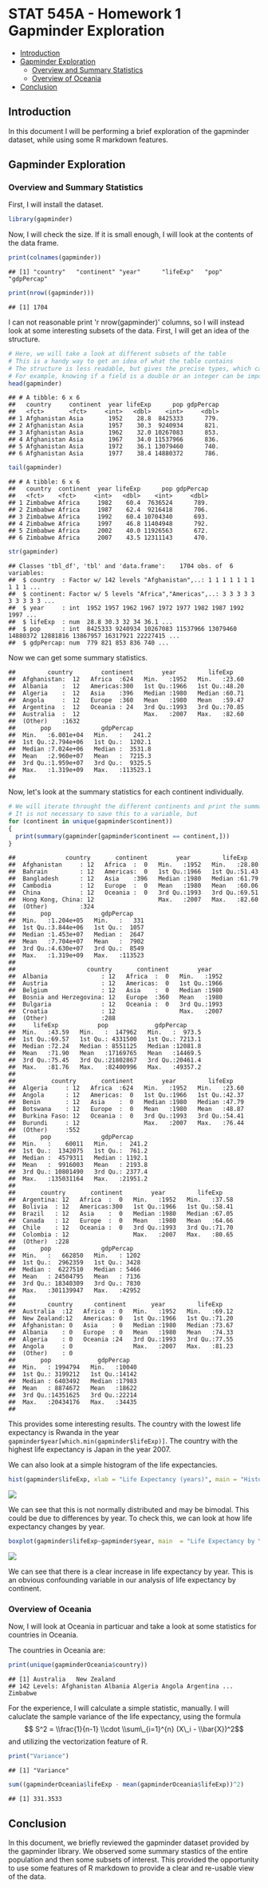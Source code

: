 STAT 545A - Homework 1 Gapminder Exploration
================

-   [Introduction](#introduction)
-   [Gapminder Exploration](#gapminder-exploration)
    -   [Overview and Summary Statistics](#overview-and-summary-statistics)
    -   [Overview of Oceania](#overview-of-oceania)
-   [Conclusion](#conclusion)

Introduction
------------

In this document I will be performing a brief exploration of the gapminder dataset, while using some R markdown features.

Gapminder Exploration
---------------------

### Overview and Summary Statistics

First, I will install the dataset.

``` r
library(gapminder)
```

Now, I will check the size. If it is small enough, I will look at the contents of the data frame.

``` r
print(colnames(gapminder))
```

    ## [1] "country"   "continent" "year"      "lifeExp"   "pop"       "gdpPercap"

``` r
print(nrow((gapminder)))
```

    ## [1] 1704

I can not reasonable print 'r nrow(gapminder)' columns, so I will instead look at some interesting subsets of the data. First, I will get an idea of the structure.

``` r
# Here, we will take a look at different subsets of the table
# This is a handy way to get an idea of what the table contains
# The structure is less readable, but gives the precise types, which can be important.
# For example, knowing if a field is a double or an integer can be important.
head(gapminder)
```

    ## # A tibble: 6 x 6
    ##   country     continent  year lifeExp      pop gdpPercap
    ##   <fct>       <fct>     <int>   <dbl>    <int>     <dbl>
    ## 1 Afghanistan Asia       1952    28.8  8425333      779.
    ## 2 Afghanistan Asia       1957    30.3  9240934      821.
    ## 3 Afghanistan Asia       1962    32.0 10267083      853.
    ## 4 Afghanistan Asia       1967    34.0 11537966      836.
    ## 5 Afghanistan Asia       1972    36.1 13079460      740.
    ## 6 Afghanistan Asia       1977    38.4 14880372      786.

``` r
tail(gapminder)
```

    ## # A tibble: 6 x 6
    ##   country  continent  year lifeExp      pop gdpPercap
    ##   <fct>    <fct>     <int>   <dbl>    <int>     <dbl>
    ## 1 Zimbabwe Africa     1982    60.4  7636524      789.
    ## 2 Zimbabwe Africa     1987    62.4  9216418      706.
    ## 3 Zimbabwe Africa     1992    60.4 10704340      693.
    ## 4 Zimbabwe Africa     1997    46.8 11404948      792.
    ## 5 Zimbabwe Africa     2002    40.0 11926563      672.
    ## 6 Zimbabwe Africa     2007    43.5 12311143      470.

``` r
str(gapminder)
```

    ## Classes 'tbl_df', 'tbl' and 'data.frame':    1704 obs. of  6 variables:
    ##  $ country  : Factor w/ 142 levels "Afghanistan",..: 1 1 1 1 1 1 1 1 1 1 ...
    ##  $ continent: Factor w/ 5 levels "Africa","Americas",..: 3 3 3 3 3 3 3 3 3 3 ...
    ##  $ year     : int  1952 1957 1962 1967 1972 1977 1982 1987 1992 1997 ...
    ##  $ lifeExp  : num  28.8 30.3 32 34 36.1 ...
    ##  $ pop      : int  8425333 9240934 10267083 11537966 13079460 14880372 12881816 13867957 16317921 22227415 ...
    ##  $ gdpPercap: num  779 821 853 836 740 ...

Now we can get some summary statistics.

    ##         country        continent        year         lifeExp     
    ##  Afghanistan:  12   Africa  :624   Min.   :1952   Min.   :23.60  
    ##  Albania    :  12   Americas:300   1st Qu.:1966   1st Qu.:48.20  
    ##  Algeria    :  12   Asia    :396   Median :1980   Median :60.71  
    ##  Angola     :  12   Europe  :360   Mean   :1980   Mean   :59.47  
    ##  Argentina  :  12   Oceania : 24   3rd Qu.:1993   3rd Qu.:70.85  
    ##  Australia  :  12                  Max.   :2007   Max.   :82.60  
    ##  (Other)    :1632                                                
    ##       pop              gdpPercap       
    ##  Min.   :6.001e+04   Min.   :   241.2  
    ##  1st Qu.:2.794e+06   1st Qu.:  1202.1  
    ##  Median :7.024e+06   Median :  3531.8  
    ##  Mean   :2.960e+07   Mean   :  7215.3  
    ##  3rd Qu.:1.959e+07   3rd Qu.:  9325.5  
    ##  Max.   :1.319e+09   Max.   :113523.1  
    ## 

Now, let's look at the summary statistics for each continent individually.

``` r
# We will iterate throught the different continents and print the summary
# It is not necessary to save this to a variable, but 
for (continent in unique(gapminder$continent))
{
  print(summary(gapminder[gapminder$continent == continent,]))
}
```

    ##              country       continent        year         lifeExp     
    ##  Afghanistan     : 12   Africa  :  0   Min.   :1952   Min.   :28.80  
    ##  Bahrain         : 12   Americas:  0   1st Qu.:1966   1st Qu.:51.43  
    ##  Bangladesh      : 12   Asia    :396   Median :1980   Median :61.79  
    ##  Cambodia        : 12   Europe  :  0   Mean   :1980   Mean   :60.06  
    ##  China           : 12   Oceania :  0   3rd Qu.:1993   3rd Qu.:69.51  
    ##  Hong Kong, China: 12                  Max.   :2007   Max.   :82.60  
    ##  (Other)         :324                                                
    ##       pop              gdpPercap     
    ##  Min.   :1.204e+05   Min.   :   331  
    ##  1st Qu.:3.844e+06   1st Qu.:  1057  
    ##  Median :1.453e+07   Median :  2647  
    ##  Mean   :7.704e+07   Mean   :  7902  
    ##  3rd Qu.:4.630e+07   3rd Qu.:  8549  
    ##  Max.   :1.319e+09   Max.   :113523  
    ##                                      
    ##                    country       continent        year     
    ##  Albania               : 12   Africa  :  0   Min.   :1952  
    ##  Austria               : 12   Americas:  0   1st Qu.:1966  
    ##  Belgium               : 12   Asia    :  0   Median :1980  
    ##  Bosnia and Herzegovina: 12   Europe  :360   Mean   :1980  
    ##  Bulgaria              : 12   Oceania :  0   3rd Qu.:1993  
    ##  Croatia               : 12                  Max.   :2007  
    ##  (Other)               :288                                
    ##     lifeExp           pop             gdpPercap      
    ##  Min.   :43.59   Min.   :  147962   Min.   :  973.5  
    ##  1st Qu.:69.57   1st Qu.: 4331500   1st Qu.: 7213.1  
    ##  Median :72.24   Median : 8551125   Median :12081.8  
    ##  Mean   :71.90   Mean   :17169765   Mean   :14469.5  
    ##  3rd Qu.:75.45   3rd Qu.:21802867   3rd Qu.:20461.4  
    ##  Max.   :81.76   Max.   :82400996   Max.   :49357.2  
    ##                                                      
    ##          country       continent        year         lifeExp     
    ##  Algeria     : 12   Africa  :624   Min.   :1952   Min.   :23.60  
    ##  Angola      : 12   Americas:  0   1st Qu.:1966   1st Qu.:42.37  
    ##  Benin       : 12   Asia    :  0   Median :1980   Median :47.79  
    ##  Botswana    : 12   Europe  :  0   Mean   :1980   Mean   :48.87  
    ##  Burkina Faso: 12   Oceania :  0   3rd Qu.:1993   3rd Qu.:54.41  
    ##  Burundi     : 12                  Max.   :2007   Max.   :76.44  
    ##  (Other)     :552                                                
    ##       pop              gdpPercap      
    ##  Min.   :    60011   Min.   :  241.2  
    ##  1st Qu.:  1342075   1st Qu.:  761.2  
    ##  Median :  4579311   Median : 1192.1  
    ##  Mean   :  9916003   Mean   : 2193.8  
    ##  3rd Qu.: 10801490   3rd Qu.: 2377.4  
    ##  Max.   :135031164   Max.   :21951.2  
    ##                                       
    ##       country       continent        year         lifeExp     
    ##  Argentina: 12   Africa  :  0   Min.   :1952   Min.   :37.58  
    ##  Bolivia  : 12   Americas:300   1st Qu.:1966   1st Qu.:58.41  
    ##  Brazil   : 12   Asia    :  0   Median :1980   Median :67.05  
    ##  Canada   : 12   Europe  :  0   Mean   :1980   Mean   :64.66  
    ##  Chile    : 12   Oceania :  0   3rd Qu.:1993   3rd Qu.:71.70  
    ##  Colombia : 12                  Max.   :2007   Max.   :80.65  
    ##  (Other)  :228                                                
    ##       pop              gdpPercap    
    ##  Min.   :   662850   Min.   : 1202  
    ##  1st Qu.:  2962359   1st Qu.: 3428  
    ##  Median :  6227510   Median : 5466  
    ##  Mean   : 24504795   Mean   : 7136  
    ##  3rd Qu.: 18340309   3rd Qu.: 7830  
    ##  Max.   :301139947   Max.   :42952  
    ##                                     
    ##         country      continent       year         lifeExp     
    ##  Australia  :12   Africa  : 0   Min.   :1952   Min.   :69.12  
    ##  New Zealand:12   Americas: 0   1st Qu.:1966   1st Qu.:71.20  
    ##  Afghanistan: 0   Asia    : 0   Median :1980   Median :73.67  
    ##  Albania    : 0   Europe  : 0   Mean   :1980   Mean   :74.33  
    ##  Algeria    : 0   Oceania :24   3rd Qu.:1993   3rd Qu.:77.55  
    ##  Angola     : 0                 Max.   :2007   Max.   :81.23  
    ##  (Other)    : 0                                               
    ##       pop             gdpPercap    
    ##  Min.   : 1994794   Min.   :10040  
    ##  1st Qu.: 3199212   1st Qu.:14142  
    ##  Median : 6403492   Median :17983  
    ##  Mean   : 8874672   Mean   :18622  
    ##  3rd Qu.:14351625   3rd Qu.:22214  
    ##  Max.   :20434176   Max.   :34435  
    ## 

This provides some interesting results. The country with the lowest life expectancy is Rwanda in the year `gapminder$year[which.min(gapminder$lifeExp)]`. The country with the highest life expectancy is Japan in the year 2007.

We can also look at a simple histogram of the life expectancies.

``` r
hist(gapminder$lifeExp, xlab = "Life Expectancy (years)", main = "Histogram of Life Expectancy")
```

![](hw01_gapminder_files/figure-markdown_github/unnamed-chunk-6-1.png)

We can see that this is not normally distributed and may be bimodal. This could be due to differences by year. To check this, we can look at how life expectancy changes by year.

``` r
boxplot(gapminder$lifeExp~gapminder$year, main  = "Life Expectancy by Year", xlab = "Year", ylab = "Life Expectancy (years)")
```

![](hw01_gapminder_files/figure-markdown_github/unnamed-chunk-7-1.png)

We can see that there is a clear increase in life expectancy by year. This is an obvious confounding variable in our analysis of life expectancy by continent.

### Overview of Oceania

Now, I will look at Oceania in particuar and take a look at some statistics for countries in Oceania.

The countries in Oceania are:

``` r
print(unique(gapminderOceania$country))
```

    ## [1] Australia   New Zealand
    ## 142 Levels: Afghanistan Albania Algeria Angola Argentina ... Zimbabwe

For the experience, I will calculate a simple statistic, manually. I will caluclate the sample variance of the life expectancy, using the formula
$$ S^2 = \\frac{1}{n-1} \\cdot \\sum\_{i=1}^{n} (X\_i - \\bar{X})^2$$
 and utilizing the vectorization feature of R.

``` r
print("Variance")
```

    ## [1] "Variance"

``` r
sum((gapminderOceania$lifeExp - mean(gapminderOceania$lifeExp))^2)
```

    ## [1] 331.3533

Conclusion
----------

In this document, we briefly reviewed the gapminder dataset provided by the gapminder library. We observed some summary stastics of the entire population and then some subsets of interest. This provided the opportunity to use some features of R markdown to provide a clear and re-usable view of the data.
